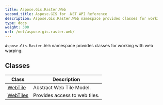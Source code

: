 ```yaml
---
title: Aspose.Gis.Raster.Web
second_title: Aspose.GIS for .NET API Reference
description: Aspose.Gis.Raster.Web namespace provides classes for working with web warping
type: docs
weight: 300
url: /net/aspose.gis.raster.web/
---
```

`Aspose.Gis.Raster.Web` namespace provides classes for working with web warping.

## Classes

| Class | Description |
| --- | --- |
| [WebTile](./webtile/) | Abstract Web Tile Model. |
| [WebTiles](./webtiles/) | Provides access to web tiles. |


